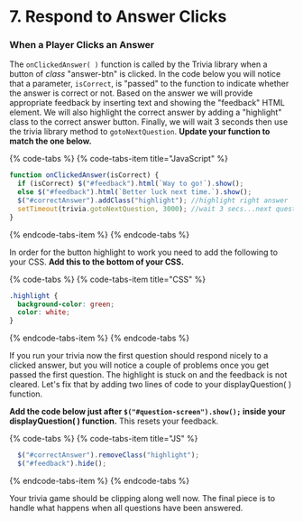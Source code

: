 # 7. Respond to Answer Clicks

### When a Player Clicks an Answer

The `onClickedAnswer( )` function is called by the Trivia library when a button of _class_ "answer-btn" is clicked. In the code below you will notice that a parameter, `isCorrect`, is "passed" to the function to indicate whether the answer is correct or not. Based on the answer we will provide appropriate feedback by inserting text and showing the "feedback" HTML element. We will also highlight the correct answer by adding a "highlight" class to the correct answer button. Finally, we will wait 3 seconds then use the trivia library method to `gotoNextQuestion`. **Update your function to match the one below.**

{% code-tabs %}
{% code-tabs-item title="JavaScript" %}
```javascript
function onClickedAnswer(isCorrect) {
  if (isCorrect) $("#feedback").html(`Way to go!`).show();
  else $("#feedback").html(`Better luck next time.`).show();
  $("#correctAnswer").addClass("highlight"); //highlight right answer
  setTimeout(trivia.gotoNextQuestion, 3000); //wait 3 secs...next question
}

```
{% endcode-tabs-item %}
{% endcode-tabs %}

In order for the button highlight to work you need to add the following to your CSS. **Add this to the bottom of your CSS.**

{% code-tabs %}
{% code-tabs-item title="CSS" %}
```css
.highlight {
  background-color: green;
  color: white;
}

```
{% endcode-tabs-item %}
{% endcode-tabs %}

If you run your trivia now the first question should respond nicely to a clicked answer, but you will notice a couple of problems once you get passed the first question. The highlight is stuck on and the feedback is not cleared. Let's fix that by adding two lines of code to your displayQuestion\( \) function.

**Add the code below just after `$("#question-screen").show();` inside your displayQuestion\( \) function.** This resets your feedback.

{% code-tabs %}
{% code-tabs-item title="JS" %}
```javascript
  $("#correctAnswer").removeClass("highlight");
  $("#feedback").hide();
```
{% endcode-tabs-item %}
{% endcode-tabs %}

Your trivia game should be clipping along well now. The final piece is to handle what happens when all questions have been answered.

